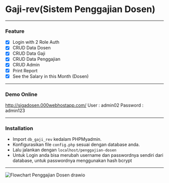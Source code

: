 # Gaji-rev(Sistem Penggajian Dosen)
---
### Feature
- [x] Login with 2 Role Auth
- [x] CRUD Data Dosen
- [x] CRUD Data Gaji
- [x] CRUD Data Penggajian
- [x] CRUD Admin
- [x] Print Report
- [x] See the Salary in this Month (Dosen)

---
### Demo Online
http://sigadosen.000webhostapp.com/
User : admin02
Password : admin123

---
### Installation

- Import `db_gaji_rev` kedalam PHPMyadmin.
- Konfigurasikan file `config.php` sesuai dengan database anda.
- Lalu jalankan dengan `localhost/penggajian-dosen`
- Untuk Login anda bisa merubah username dan passwordnya sendiri dari database, untuk passwordnya menggunakan hash bcrypt
---


![Flowchart Penggajian Dosen drawio](https://github.com/nayonopal/Penggajian/assets/133036426/2a41cf55-7643-40fb-b92c-8a413c4bcedd)
